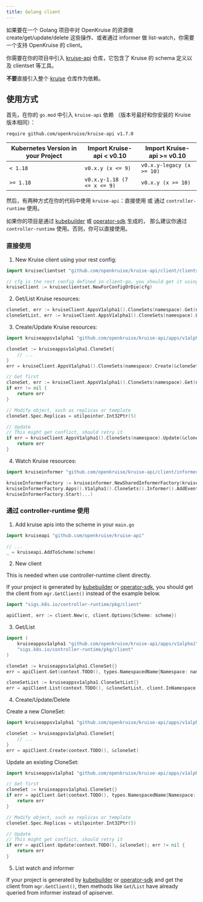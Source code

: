 ```yaml
---
title: Golang client
---
```


如果要在一个 Golang 项目中对 OpenKruise 的资源做 create/get/update/delete 这些操作、或者通过 informer 做 list-watch，你需要一个支持 OpenKruise 的 client。

你需要在你的项目中引入 [kruise-api](https://github.com/openkruise/kruise-api) 仓库，它包含了 Kruise 的 schema 定义以及 clientset 等工具。

**不要**直接引入整个 [kruise](https://github.com/openkruise/kruise) 仓库作为依赖。

## 使用方式

首先，在你的 `go.mod` 中引入 `kruise-api` 依赖 （版本号最好和你安装的 Kruise 版本相同）：

```
require github.com/openkruise/kruise-api v1.7.0
```

| Kubernetes Version in your Project | Import Kruise-api < v0.10    | Import Kruise-api >= v0.10   |
| ---------------------------------- | ---------------------------- | ---------------------------- |
| `< 1.18`                             | `v0.x.y (x <= 9)`              | `v0.x.y-legacy (x >= 10)`      |
| `>= 1.18`                            | `v0.x.y-1.18 (7 <= x <= 9)`    | `v0.x.y (x >= 10)`             |

然后，有两种方式在你的代码中使用 `kruise-api`：直接使用 或 通过 `controller-runtime` 使用。

如果你的项目是通过 [kubebuilder](https://github.com/kubernetes-sigs/kubebuilder) 或 [operator-sdk](https://github.com/operator-framework/operator-sdk) 生成的，
那么建议你通过 `controller-runtime` 使用。否则，你可以直接使用。

### 直接使用

1. New Kruise client using your rest config:

```go
import kruiseclientset "github.com/openkruise/kruise-api/client/clientset/versioned"

// cfg is the rest config defined in client-go, you should get it using kubeconfig or serviceaccount
kruiseClient := kruiseclientset.NewForConfigOrDie(cfg)
```

2. Get/List Kruise resources:

```go
cloneSet, err := kruiseClient.AppsV1alpha1().CloneSets(namespace).Get(name, metav1.GetOptions{})
cloneSetList, err := kruiseClient.AppsV1alpha1().CloneSets(namespace).List(metav1.ListOptions{})
```

3. Create/Update Kruise resources:

```go
import kruiseappsv1alpha1 "github.com/openkruise/kruise-api/apps/v1alpha1"

cloneSet := kruiseappsv1alpha1.CloneSet{
    // ...
}
err = kruiseClient.AppsV1alpha1().CloneSets(namespace).Create(&cloneSet, metav1.CreateOptions)
```

```go
// Get first
cloneSet, err := kruiseClient.AppsV1alpha1().CloneSets(namespace).Get(name, metav1.GetOptions{})
if err != nil {
    return err
}

// Modify object, such as replicas or template
cloneSet.Spec.Replicas = utilpointer.Int32Ptr(5)

// Update
// This might get conflict, should retry it
if err = kruiseClient.AppsV1alpha1().CloneSets(namespace).Update(&cloneSet, metav1.UpdateOptions); err != nil {
    return err
}
```

4. Watch Kruise resources:

```go
import kruiseinformer "github.com/openkruise/kruise-api/client/informers/externalversions"

kruiseInformerFactory := kruiseinformer.NewSharedInformerFactory(kruiseClient, 0)
kruiseInformerFactory.Apps().V1alpha1().CloneSets().Informer().AddEventHandler(...)
kruiseInformerFactory.Start(...)
```

### 通过 controller-runtime 使用

1. Add kruise apis into the scheme in your `main.go`

```go
import kruiseapi "github.com/openkruise/kruise-api"

// ...
_ = kruiseapi.AddToScheme(scheme)
```

2. New client

This is needed when use controller-runtime client directly.

If your project is generated by [kubebuilder](https://github.com/kubernetes-sigs/kubebuilder) or [operator-sdk](https://github.com/operator-framework/operator-sdk),
you should get the client from `mgr.GetClient()` instead of the example below.

```go
import "sigs.k8s.io/controller-runtime/pkg/client"

apiClient, err := client.New(c, client.Options{Scheme: scheme})
```

3. Get/List

```go
import (
    kruiseappsv1alpha1 "github.com/openkruise/kruise-api/apps/v1alpha1"
    "sigs.k8s.io/controller-runtime/pkg/client"
)

cloneSet := kruiseappsv1alpha1.CloneSet{}
err = apiClient.Get(context.TODO(), types.NamespacedName{Namespace: namespace, Name: name}, &cloneSet)

cloneSetList := kruiseappsv1alpha1.CloneSetList{}
err = apiClient.List(context.TODO(), &cloneSetList, client.InNamespace(instance.Namespace))
```

4. Create/Update/Delete

Create a new CloneSet:

```go
import kruiseappsv1alpha1 "github.com/openkruise/kruise-api/apps/v1alpha1"

cloneSet := kruiseappsv1alpha1.CloneSet{
    // ...
}
err = apiClient.Create(context.TODO(), &cloneSet)
```

Update an existing CloneSet:

```go
import kruiseappsv1alpha1 "github.com/openkruise/kruise-api/apps/v1alpha1"

// Get first
cloneSet := kruiseappsv1alpha1.CloneSet{}
if err = apiClient.Get(context.TODO(), types.NamespacedName{Namespace: namespace, Name: name}, &cloneSet); err != nil {
    return err
}

// Modify object, such as replicas or template
cloneSet.Spec.Replicas = utilpointer.Int32Ptr(5)

// Update
// This might get conflict, should retry it
if err = apiClient.Update(context.TODO(), &cloneSet); err != nil {
    return err
}
```

5. List watch and informer

If your project is generated by [kubebuilder](https://github.com/kubernetes-sigs/kubebuilder) or [operator-sdk](https://github.com/operator-framework/operator-sdk) and get the client from `mgr.GetClient()`,
then methods like `Get`/`List` have already queried from informer instead of apiserver.
